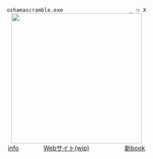 <div align="center">
  <code>oshamascramble.exe ⠀ ⠀ ⠀         ⠀  ⠀⠀_⠀❐⠀X</code> <br/>
<img src="ezgif.com-optimize.gif" width="300px"> <br/>
  <a href="https://bundlrs.cc/oshama">info</a> ⠀ ⠀⠀ ⠀
  <a href="https://oshamascramble.github.io/">Webサイト(wip)</a> ⠀ ⠀⠀⠀  ⠀ ⠀
  <a href="https://oshama.atabook.org/">新book</a>
<div>
